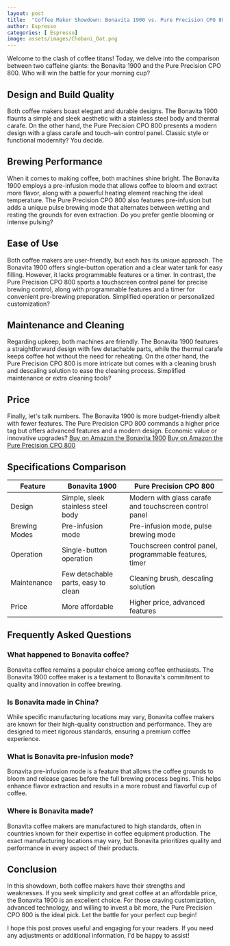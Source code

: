 ```yaml
---
layout: post
title:  "Coffee Maker Showdown: Bonavita 1900 vs. Pure Precision CPO 800"
author: Espresso
categories: [ Espresso]
image: assets/images/Chobani_Oat.png
---
```



Welcome to the clash of coffee titans! Today, we delve into the comparison between two caffeine giants: the Bonavita 1900 and the Pure Precision CPO 800. Who will win the battle for your morning cup?

## Design and Build Quality

Both coffee makers boast elegant and durable designs. The Bonavita 1900 flaunts a simple and sleek aesthetic with a stainless steel body and thermal carafe. On the other hand, the Pure Precision CPO 800 presents a modern design with a glass carafe and touch-win control panel. Classic style or functional modernity? You decide.

## Brewing Performance

When it comes to making coffee, both machines shine bright. The Bonavita 1900 employs a pre-infusion mode that allows coffee to bloom and extract more flavor, along with a powerful heating element reaching the ideal temperature. The Pure Precision CPO 800 also features pre-infusion but adds a unique pulse brewing mode that alternates between wetting and resting the grounds for even extraction. Do you prefer gentle blooming or intense pulsing?

## Ease of Use

Both coffee makers are user-friendly, but each has its unique approach. The Bonavita 1900 offers single-button operation and a clear water tank for easy filling. However, it lacks programmable features or a timer. In contrast, the Pure Precision CPO 800 sports a touchscreen control panel for precise brewing control, along with programmable features and a timer for convenient pre-brewing preparation. Simplified operation or personalized customization?

## Maintenance and Cleaning

Regarding upkeep, both machines are friendly. The Bonavita 1900 features a straightforward design with few detachable parts, while the thermal carafe keeps coffee hot without the need for reheating. On the other hand, the Pure Precision CPO 800 is more intricate but comes with a cleaning brush and descaling solution to ease the cleaning process. Simplified maintenance or extra cleaning tools?

## Price

Finally, let's talk numbers. The Bonavita 1900 is more budget-friendly albeit with fewer features. The Pure Precision CPO 800 commands a higher price tag but offers advanced features and a modern design. Economic value or innovative upgrades? 
[Buy on Amazon the Bonavita 1900](https://amzn.to/3JsVWEF)
[Buy on Amazon the Pure Precision CPO 800](https://amzn.to/3Wfn4ym)


## Specifications Comparison

| Feature                 | Bonavita 1900                           | Pure Precision CPO 800                 |
|-------------------------|-----------------------------------------|----------------------------------------|
| Design                  | Simple, sleek stainless steel body      | Modern with glass carafe and touchscreen control panel |
| Brewing Modes           | Pre-infusion mode                        | Pre-infusion mode, pulse brewing mode  |
| Operation               | Single-button operation                   | Touchscreen control panel, programmable features, timer |
| Maintenance             | Few detachable parts, easy to clean      | Cleaning brush, descaling solution     |
| Price                   | More affordable                          | Higher price, advanced features        |

## Frequently Asked Questions

### What happened to Bonavita coffee?

Bonavita coffee remains a popular choice among coffee enthusiasts. The Bonavita 1900 coffee maker is a testament to Bonavita's commitment to quality and innovation in coffee brewing.

### Is Bonavita made in China?

While specific manufacturing locations may vary, Bonavita coffee makers are known for their high-quality construction and performance. They are designed to meet rigorous standards, ensuring a premium coffee experience.

### What is Bonavita pre-infusion mode?

Bonavita pre-infusion mode is a feature that allows the coffee grounds to bloom and release gases before the full brewing process begins. This helps enhance flavor extraction and results in a more robust and flavorful cup of coffee.

### Where is Bonavita made?

Bonavita coffee makers are manufactured to high standards, often in countries known for their expertise in coffee equipment production. The exact manufacturing locations may vary, but Bonavita prioritizes quality and performance in every aspect of their products.

## Conclusion

In this showdown, both coffee makers have their strengths and weaknesses. If you seek simplicity and great coffee at an affordable price, the Bonavita 1900 is an excellent choice. For those craving customization, advanced technology, and willing to invest a bit more, the Pure Precision CPO 800 is the ideal pick. Let the battle for your perfect cup begin!

I hope this post proves useful and engaging for your readers. If you need any adjustments or additional information, I'd be happy to assist!
